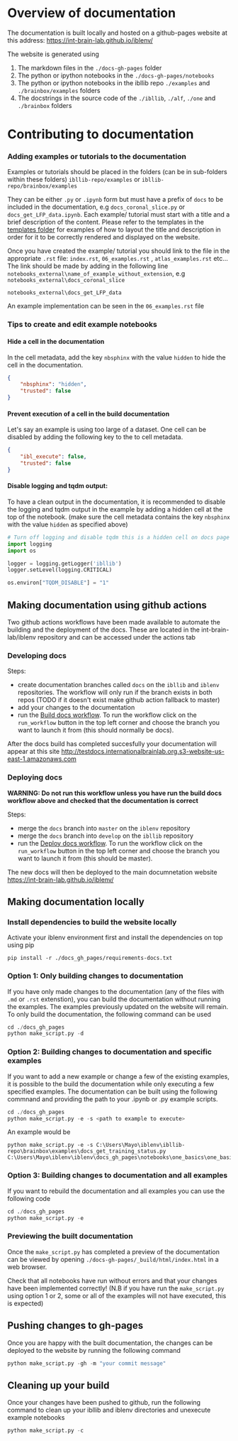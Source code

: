 # Overview of documentation

The documentation is built locally and hosted on a github-pages website at this address:
https://int-brain-lab.github.io/iblenv/

The website is generated using
 1. The markdown files in the `./docs-gh-pages` folder
 2. The python or ipython notebooks in the `./docs-gh-pages/notebooks`
 3. The python or ipython notebooks in the ibllib repo  `./examples` and `./brainbox/examples` folders
 4. The docstrings in the source code of the `./ibllib`, `./alf`, `./one` and `./brainbox` folders


# Contributing to documentation

### Adding examples or tutorials to the documentation
Examples or tutorials should be placed in the folders (can be in sub-folders within these folders)
`ibllib-repo/examples`
or
`ibllib-repo/brainbox/examples`

They can be either `.py` or `.ipynb` form but must have a prefix of `docs` to be included in the documentation, 
e.g `docs_coronal_slice.py` or `docs_get_LFP_data.ipynb`. Each example/ tutorial must start with a title and a brief 
description of the content. Please refer to the templates in the [templates folder](./templates) for examples of 
how to layout the title and description in order for it to be correctly rendered and displayed on the website. 

Once you have created the example/ tutorial you should link to the file in the appropriate `.rst` file: `index.rst`, `06_examples.rst`
, `atlas_examples.rst` etc...
The link should be made by adding in the following line `notebooks_external\name_of_example_without_extension`, e.g
`notebooks_external\docs_coronal_slice`

`notebooks_external\docs_get_LFP_data`

An example implementation can be seen in the `06_examples.rst` file

### Tips to create and edit example notebooks

#### Hide a cell in the documentation
In the cell metadata, add the key `nbsphinx` with the value `hidden` to hide the cell in the documentation.

```json
{
    "nbsphinx": "hidden",
    "trusted": false
}
```

#### Prevent execution of a cell in the build documentation
Let's say an example is using too large of a dataset. One cell can be disabled by adding the following key to the to cell metadata.

```json
{
    "ibl_execute": false,
    "trusted": false
}
```


#### Disable logging and tqdm output:
To have a clean output in the documentation, it is recommended to disable the logging and tqdm output in the example by adding a hidden cell at the top of the notebook.
(make sure the cell metadata contains the key `nbsphinx` with the value `hidden` as specified above)

```python
# Turn off logging and disable tqdm this is a hidden cell on docs page
import logging
import os

logger = logging.getLogger('ibllib')
logger.setLevel(logging.CRITICAL)

os.environ["TQDM_DISABLE"] = "1"
```





## Making documentation using github actions
Two github actions workflows have been made available to automate the building and the deployment of the docs. These are located in the int-brain-lab/iblenv repository and can be accessed under the actions tab

### Developing docs

Steps:
- create documentation branches called `docs` on the `ibllib` and `iblenv` repositories. The workflow will only run if the branch exists in both repos  (TODO if it doesn't exist make github action fallback to master)
- add your changes to the documentation
- run the [Build docs workflow](https://github.com/int-brain-lab/iblenv/actions/workflows/build_docs.yml).  To run the workflow click on the `run_workflow` button in the top left corner and choose the branch you want to launch it from (this should normally be docs).

After the docs build has completed succesfully your documentation will appear at this site http://testdocs.internationalbrainlab.org.s3-website-us-east-1.amazonaws.com
 

### Deploying docs
**WARNING: Do not run this workflow unless you have run the build docs workflow above and checked that the documentation is correct**

Steps:
-   merge the `docs` branch into `master` on the `iblenv` repository
-   merge the `docs` branch into `develop` on the `ibllib` repository
-   run the [Deploy docs workflow](https://github.com/int-brain-lab/iblenv/actions/workflows/deploy_docs.yml).  To run the workflow click on the `run_workflow` button in the top left corner and choose the branch you want to launch it from (this should be master).
 
The new docs will then be deployed to the main documnetation website https://int-brain-lab.github.io/iblenv/


## Making documentation locally
### Install dependencies to build the website locally
Activate your iblenv environment first and install the dependencies on top using pip
```shell
pip install -r ./docs_gh_pages/requirements-docs.txt
```

### Option 1: Only building changes to documentation
If you have only made changes to the documentation (any of the files with `.md` or `.rst` extenstion), you can build the
documentation without running the examples. The examples previously updated on the website will remain. To only
build the documentation, the following command can be used

```python
cd ./docs_gh_pages
python make_script.py -d
```

### Option 2: Building changes to documentation and specific examples
If you want to add a new example or change a few of the existing examples, it is possible to the build the documentation
while only executing a few specified examples. The documentation can be built using the following commnand and providing
the path to your .ipynb or .py example scripts. 

```python
cd ./docs_gh_pages
python make_script.py -e -s <path to example to execute>
```

An example would be
```
python make_script.py -e -s C:\Users\Mayo\iblenv\ibllib-repo\brainbox\examples\docs_get_training_status.py C:\Users\Mayo\iblenv\iblenv\docs_gh_pages\notebooks\one_basics\one_basics.ipynb
```

### Option 3: Building changes to documentation and all examples
If you want to rebuild the documentation and all examples you can use the following code

```python
cd ./docs_gh_pages
python make_script.py -e
```

### Previewing the built documentation
Once the `make_script.py` has completed a preview of the documentation can be viewed by opening 
`./docs-gh-pages/_build/html/index.html` in a web browser.

Check that all notebooks have run without errors and that your changes have been implemented correctly! (N.B if you have
run the `make_script.py` using option 1 or 2, some or all of the examples will not have executed, this is expected)


## Pushing changes to gh-pages
Once you are happy with the built documentation, the changes can be deployed to the website by running the following
command

```python
python make_script.py -gh -m "your commit message"
```

## Cleaning up your build
Once your changes have been pushed to github, run the following command to clean up your ibllib and iblenv 
directories and unexecute example notebooks
```python
python make_script.py -c
```



